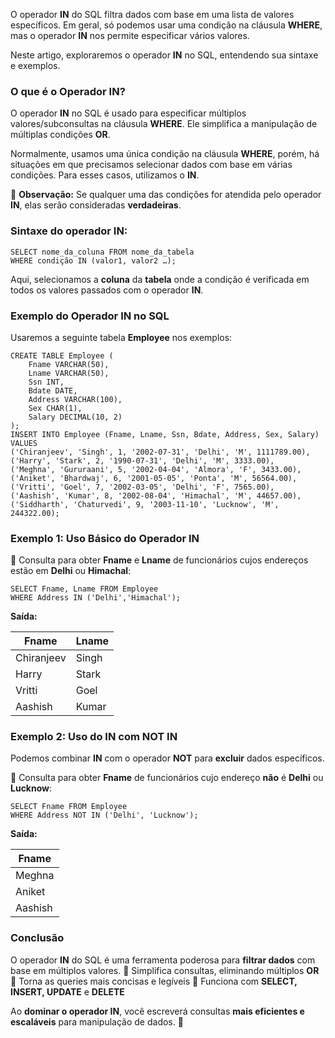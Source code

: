 O operador **IN** do SQL filtra dados com base em uma lista de valores específicos. Em geral, só podemos usar uma condição na cláusula **WHERE**, mas o operador **IN** nos permite especificar vários valores.

Neste artigo, exploraremos o operador **IN** no SQL, entendendo sua sintaxe e exemplos.

### **O que é o Operador IN?**

O operador **IN** no SQL é usado para especificar múltiplos valores/subconsultas na cláusula **WHERE**. Ele simplifica a manipulação de múltiplas condições **OR**.

Normalmente, usamos uma única condição na cláusula **WHERE**, porém, há situações em que precisamos selecionar dados com base em várias condições. Para esses casos, utilizamos o **IN**.

📌 **Observação:** Se qualquer uma das condições for atendida pelo operador **IN**, elas serão consideradas **verdadeiras**.

### **Sintaxe do operador IN:**

```
SELECT nome_da_coluna FROM nome_da_tabela
WHERE condição IN (valor1, valor2 …);
```

Aqui, selecionamos a **coluna** da **tabela** onde a condição é verificada em todos os valores passados com o operador **IN**.

### **Exemplo do Operador IN no SQL**

Usaremos a seguinte tabela **Employee** nos exemplos:

```
CREATE TABLE Employee (
    Fname VARCHAR(50),
    Lname VARCHAR(50),
    Ssn INT,
    Bdate DATE,
    Address VARCHAR(100),
    Sex CHAR(1),
    Salary DECIMAL(10, 2)
);
INSERT INTO Employee (Fname, Lname, Ssn, Bdate, Address, Sex, Salary) VALUES 
('Chiranjeev', 'Singh', 1, '2002-07-31', 'Delhi', 'M', 1111789.00),
('Harry', 'Stark', 2, '1990-07-31', 'Delhi', 'M', 3333.00),
('Meghna', 'Gururaani', 5, '2002-04-04', 'Almora', 'F', 3433.00),
('Aniket', 'Bhardwaj', 6, '2001-05-05', 'Ponta', 'M', 56564.00),
('Vritti', 'Goel', 7, '2002-03-05', 'Delhi', 'F', 7565.00),
('Aashish', 'Kumar', 8, '2002-08-04', 'Himachal', 'M', 44657.00),
('Siddharth', 'Chaturvedi', 9, '2003-11-10', 'Lucknow', 'M', 244322.00);
```

### **Exemplo 1: Uso Básico do Operador IN**

📌 Consulta para obter **Fname** e **Lname** de funcionários cujos endereços estão em **Delhi** ou **Himachal**:

```
SELECT Fname, Lname FROM Employee
WHERE Address IN ('Delhi','Himachal');
```

**Saída:**

|Fname|Lname|
|---|---|
|Chiranjeev|Singh|
|Harry|Stark|
|Vritti|Goel|
|Aashish|Kumar|

### **Exemplo 2: Uso do IN com NOT IN**

Podemos combinar **IN** com o operador **NOT** para **excluir** dados específicos.

📌 Consulta para obter **Fname** de funcionários cujo endereço **não** é **Delhi** ou **Lucknow**:

```
SELECT Fname FROM Employee
WHERE Address NOT IN ('Delhi', 'Lucknow');
```

**Saída:**

|Fname|
|---|
|Meghna|
|Aniket|
|Aashish|

### **Conclusão**

O operador **IN** do SQL é uma ferramenta poderosa para **filtrar dados** com base em múltiplos valores. 🔹 Simplifica consultas, eliminando múltiplos **OR** 🔹 Torna as queries mais concisas e legíveis 🔹 Funciona com **SELECT, INSERT, UPDATE** e **DELETE**

Ao **dominar o operador IN**, você escreverá consultas **mais eficientes e escaláveis** para manipulação de dados. 🚀
